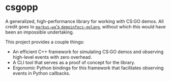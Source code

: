 # csgopp

A generalized, high-performance library for working with CS:GO demos. All credit goes to [`markus-wa`'s `demoinfocs-golang`](https://github.com/markus-wa/demoinfocs-golang), without which this would have been an impossible undertaking.

This project provides a couple things:

- An efficient C++ framework for simulating CS:GO demos and observing high-level events with zero overhead.
- A CLI tool that serves as a proof of concept for the library.
- Ergonomic Python bindings for this framework that facilitates observing events in Python callbacks.

